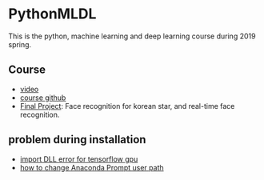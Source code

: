 # PythonMLDL

This is the python, machine learning and deep learning course during 2019 spring.

## Course

- [video](https://www.youtube.com/playlist?list=PLQZfZKhc0kiAn7xGZ-WKkwQyseO8SbVR0&fbclid=IwAR2sf_T9LeO6eJ405ByQSmHx6EKNyK-nVCgNTYOg486u2hJ93BN827K4LuM)
- [course github](https://github.com/yenlung/AI_Math)
- [Final Project](https://nbviewer.jupyter.org/github/rex662624/PythonMLDL/blob/master/Final_project/face.ipynb?fbclid=IwAR2LZ3XO4OCs5GEHzUH0zXVhOg0X4vjd9F1hRsq8JvQ4du3cU2OfWD0kVwc): Face recognition for korean star, and real-time face recognition.

## problem during installation

- [import DLL error for tensorflow gpu](https://github.com/tensorflow/tensorflow/issues/27816)
- [how to change Anaconda Prompt user path](https://stackoverflow.com/questions/48304305/anaconda-python-change-anaconda-prompt-user-path)

